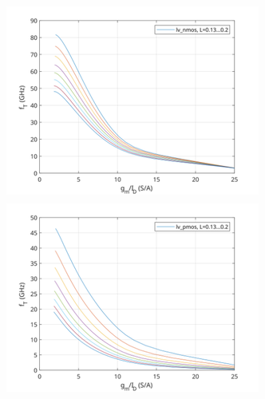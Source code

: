 <p align="center">
   <img src="../img/fT-gm_ID_n.svg" width="600" />
</p>

<p align="center">
   <img src="../img/fT-gm_ID_p.svg" width="600" />
</p>
